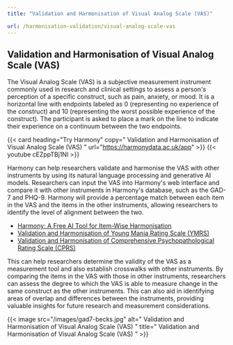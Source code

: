 ```yaml
---
title: "Validation and Harmonisation of Visual Analog Scale (VAS)"

url: /harmonisation-validation/visual-analog-scale-vas
---
```


## Validation and Harmonisation of Visual Analog Scale (VAS)

The Visual Analog Scale (VAS) is a subjective measurement instrument commonly used in research and clinical settings to assess a person's perception of a specific construct, such as pain, anxiety, or mood. It is a horizontal line with endpoints labeled as 0 (representing no experience of the construct) and 10 (representing the worst possible experience of the construct). The participant is asked to place a mark on the line to indicate their experience on a continuum between the two endpoints.

{{< card heading="Try Harmony" copy=" Validation and Harmonisation of Visual Analog Scale (VAS) " url="https://harmonydata.ac.uk/app" >}}
{{< youtube cEZppTBj1NI >}}

Harmony can help researchers validate and harmonise the VAS with other instruments by using its natural language processing and generative AI models. Researchers can input the VAS into Harmony's web interface and compare it with other instruments in Harmony's database, such as the GAD-7 and PHQ-9. Harmony will provide a percentage match between each item in the VAS and the items in the other instruments, allowing researchers to identify the level of alignment between the two.

* [Harmony: A Free AI Tool for Item-Wise Harmonisation](/item-harmonisation/harmony-a-free-ai-tool-for-item-wise-harmonisation)
* [Validation and Harmonisation of Young Mania Rating Scale (YMRS)](/harmonisation-validation/young-mania-rating-scale-ymrs)
* [Validation and Harmonisation of Comprehensive Psychopathological Rating Scale (CPRS)](/harmonisation-validation/comprehensive-psychopathological-rating-scale-cprs)

This can help researchers determine the validity of the VAS as a measurement tool and also establish crosswalks with other instruments. By comparing the items in the VAS with those in other instruments, researchers can assess the degree to which the VAS is able to measure change in the same construct as the other instruments. This can also aid in identifying areas of overlap and differences between the instruments, providing valuable insights for future research and measurement considerations. 


{{< image src="/images/gad7-becks.jpg" alt=" Validation and Harmonisation of Visual Analog Scale (VAS) " title=" Validation and Harmonisation of Visual Analog Scale (VAS) " >}}







